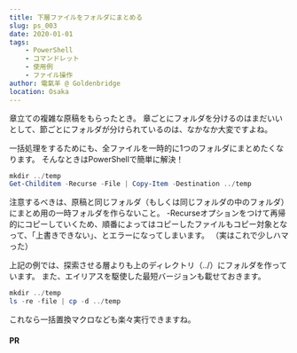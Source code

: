 ```yaml
---
title: 下層ファイルをフォルダにまとめる
slug: ps_003
date: 2020-01-01
tags:
    - PowerShell
    - コマンドレット
    - 使用例 
    - ファイル操作
author: 電氣羊 @ Goldenbridge
location: Osaka
---
```


<!-- リダイレクト設定済み -->

章立ての複雑な原稿をもらったとき。
章ごとにフォルダを分けるのはまだいいとして、節ごとにフォルダが分けられているのは、なかなか大変ですよね。

一括処理をするためにも、全ファイルを一時的に1つのフォルダにまとめたくなります。
そんなときはPowerShellで簡単に解決！

```powershell
mkdir ../temp
Get-Childitem -Recurse -File | Copy-Item -Destination ../temp
```

注意するべきは、原稿と同じフォルダ（もしくは同じフォルダの中のフォルダ）にまとめ用の一時フォルダを作らないこと。
-Recurseオプションをつけて再帰的にコピーしていくため、順番によってはコピーしたファイルもコピー対象となって、「上書きできない」、とエラーになってしまいます。
（実はこれで少しハマった）

上記の例では、探索させる層よりも上のディレクトリ（../）にフォルダを作っています。
また、エイリアスを駆使した最短バージョンも載せておきます。 

```powershell
mkdir ../temp
ls -re -file | cp -d ../temp
```

これなら一括置換マクロなども楽々実行できますね。

#### PR
<ad-set :ad="'ps'" />

<link-to></link-to>